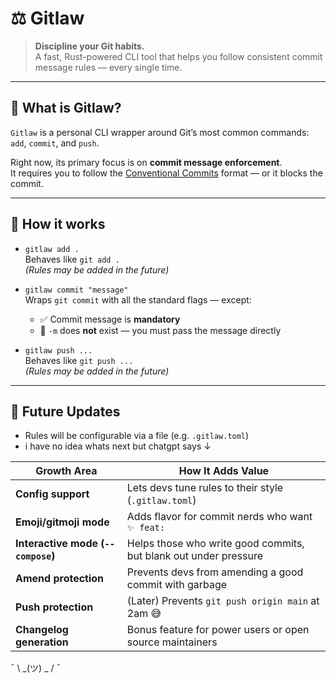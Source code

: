 # ⚖️ Gitlaw

> **Discipline your Git habits.**  
> A fast, Rust-powered CLI tool that helps you follow consistent commit message rules — every single time.

---

## 🚀 What is Gitlaw?

`Gitlaw` is a personal CLI wrapper around Git’s most common commands:  
`add`, `commit`, and `push`.

Right now, its primary focus is on **commit message enforcement**.  
It requires you to follow the [Conventional Commits](https://www.conventionalcommits.org/) format — or it blocks the commit.

---

## 🧪 How it works

- `gitlaw add .`  
  Behaves like `git add .`  
  _*(Rules may be added in the future)*_

- `gitlaw commit "message"`  
  Wraps `git commit` with all the standard flags — except:
  - ✅ Commit message is **mandatory**
  - 🚫 `-m` does **not** exist — you must pass the message directly

- `gitlaw push ...`  
  Behaves like `git push ...`  
  _*(Rules may be added in the future)*_

---

## 🔧 Future Updates

- Rules will be configurable via a file (e.g. `.gitlaw.toml`)
- i have no idea whats next but chatgpt says ↓ 

| Growth Area                        | How It Adds Value                                                |
| ---------------------------------- | ---------------------------------------------------------------- |
| **Config support**                 | Lets devs tune rules to their style (`.gitlaw.toml`)             |
| **Emoji/gitmoji mode**             | Adds flavor for commit nerds who want `✨ feat:`                  |
| **Interactive mode (`--compose`)** | Helps those who write good commits, but blank out under pressure |
| **Amend protection**               | Prevents devs from amending a good commit with garbage           |
| **Push protection**                | (Later) Prevents `git push origin main` at 2am 😅                |
| **Changelog generation**           | Bonus feature for power users or open source maintainers         |

¯ \  _(ツ) _ / ¯

